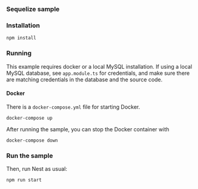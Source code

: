 ### Sequelize sample

### Installation

`npm install`

### Running

This example requires docker or a local MySQL installation.  If using a local MySQL database, see `app.module.ts` for credentials, and make sure there are matching credentials in the database and the source code.

#### Docker

There is a `docker-compose.yml` file for starting Docker.

`docker-compose up`

After running the sample, you can stop the Docker container with

`docker-compose down`

### Run the sample

Then, run Nest as usual:

`npm run start`

